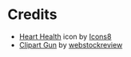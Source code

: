 <h1>Credits</h1>

<ul>
  <li>
    <a target="_blank" href="https://icons8.com/icon/51886/heart-health">Heart Health</a> icon by <a target="_blank" href="https://icons8.com">Icons8</a>
  </li>
  <li>
    <a href="https://webstockreview.net/explore/clipart-gun-pdf/" target="_blank">Clipart Gun</a> by <a target="_blank" href="https://webstockreview.net">webstockreview</a> 
  </li>
</ul>
